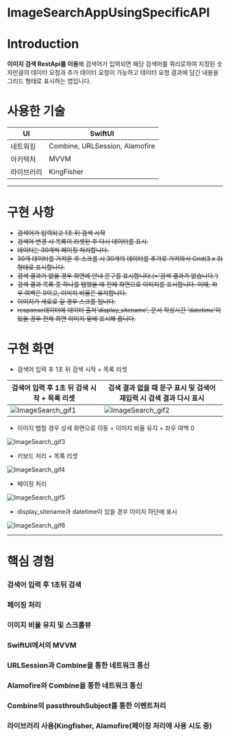 # ImageSearchAppUsingSpecificAPI

# Introduction

**이미지 검색 RestApi를 이용**해 검색어가 입력되면 해당 검색어를 쿼리로하여 지정된 숫자만큼의 데이터 요청과 추가 데이터 요청이 가능하고 데이터 요청 결과에 담긴 내용을 그리드 형태로 표시하는 앱입니다. 

# 사용한 기술

| UI | SwiftUI |
| --- | --- |
| 네트워킹 | Combine, URLSession, Alamofire |
| 아키텍처 | MVVM |
| 라이브러리 | KingFisher |

---

# 구현 사항

- ~~검색어가 입력되고 1초 뒤 검색 시작~~
- ~~검색어 변경 시 목록이 리셋된 후 다시 데이터를 표시.~~
- ~~데이터는 30개씩 페이징 처리합니다.~~
- ~~30개 데이터를 가져온 후 스크롤 시 30개의 데이터를 추가로 가져와서 Grid(3 x 3)형태로 표시합니다.~~
- ~~검색 결과가 없을 경우 화면에 안내 문구를 표시합니다.(='검색 결과가 없습니다.')~~
- ~~검색 결과 목록 중 하나를 탭했을 때 전체 화면으로 이미지를 표시합니다. 이때, 좌우 여백은 0이고, 이미지 비율은 유지합니다.~~
- ~~이미지가 세로로 길 경우 스크롤 됩니다.~~
- ~~response데이터에 데이터 출처'display_sitename', 문서 작성시간 'datetime'이 있을 경우 전체 화면 이미지 밑에 표시해 줍니다.~~



# 구현 화면
- 검색어 입력 후 1초 뒤 검색 시작 + 목록 리셋 

| 검색어 입력 후 1초 뒤 검색 시작 + 목록 리셋 | 검색 결과 없을 때 문구 표시 및 검색어 재입력 시 검색 결과 다시 표시 |
|--- | ---|
|![ImageSearch_gif1](https://user-images.githubusercontent.com/39648822/162135975-f6e48805-7a88-4f7b-969f-3ddde4cac84b.gif)| ![ImageSearch_gif2](https://user-images.githubusercontent.com/39648822/162135927-e83ff5bc-12ca-4b81-be0c-7596bb6ac1e3.gif) |



- 이미지 탭할 경우 상세 화면으로 이동 + 이미지 비율 유지 + 좌우 여백 0


![ImageSearch_gif3](https://user-images.githubusercontent.com/39648822/162135933-49788379-3bca-4837-a37f-d2971e25e235.gif) 


- 키보드 처리 + 목록 리셋

![ImageSearch_gif4](https://user-images.githubusercontent.com/39648822/162135938-fc34808b-7638-4a3e-a79e-af9c689a6f17.gif)


- 페이징 처리

![ImageSearch_gif5](https://user-images.githubusercontent.com/39648822/162260864-2a8a9661-2358-49bf-9aed-65c63742b4ac.gif)

- display_sitename과 datetime이 있을 경우 이미지 하단에 표시


![ImageSearch_gif6](https://user-images.githubusercontent.com/39648822/162264388-0412b35d-ca64-4b52-8d7a-f34efc5b887e.gif)

---

# 핵심 경험
### 검색어 입력 후 1초뒤 검색

### 페이징 처리

### 이미지 비율 유지 및 스크롤뷰

### SwiftUI에서의 MVVM

### URLSession과 Combine을 통한 네트워크 통신

### Alamofire와 Combine을 통한 네트워크 통신

### Combine의 passthrouhSubject를 통한 이벤트처리

### 라이브러리 사용(Kingfisher, Alamofire(페이징 처리에 사용 시도 중)


